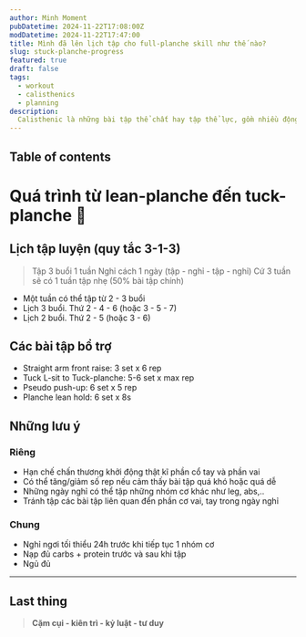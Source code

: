 ```yaml
---
author: Minh Moment
pubDatetime: 2024-11-22T17:08:00Z
modDatetime: 2024-11-22T17:47:00
title: Mình đã lên lịch tập cho full-planche skill như thế nào?
slug: stuck-planche-progress
featured: true
draft: false
tags:
  - workout
  - calisthenics
  - planning
description:
  Calisthenic là những bài tập thể chất hay tập thể lực, gồm nhiều động tác tập luyện các nhóm cơ bắp lớn của cơ thể...
---
```


## Table of contents

# Quá trình từ lean-planche đến tuck-planche 🦾

## Lịch tập luyện (quy tắc 3-1-3)

> Tập 3 buổi 1 tuần
> Nghỉ cách 1 ngày (tập - nghỉ - tập - nghỉ)
> Cứ 3 tuần sẽ có 1 tuần tập nhẹ (50% bài tập chính)

- Một tuần có thể tập từ 2 - 3 buổi
- Lịch 3 buổi. Thứ 2 - 4 - 6 (hoặc 3 - 5 - 7)
- Lịch 2 buổi. Thứ 2 - 5 (hoặc 3 - 6)

## Các bài tập bổ trợ

- Straight arm front raise: 3 set x 6 rep
- Tuck L-sit to Tuck-planche: 5-6 set x max rep
- Pseudo push-up: 6 set x 5 rep
- Planche lean hold: 6 set x 8s

## Những lưu ý

### Riêng

- Hạn chế chấn thương khởi động thật kĩ phần cổ tay và phần vai
- Có thể tăng/giảm số rep nếu cảm thấy bài tập quá khó hoặc quá dễ
- Những ngày nghỉ có thể tập những nhóm cơ khác như leg, abs,..
- Tránh tập các bài tập liên quan đển phần cơ vai, tay trong ngày nghỉ

### Chung

- Nghỉ ngơi tối thiểu 24h trước khi tiếp tục 1 nhóm cơ
- Nạp đủ carbs + protein trước và sau khi tập
- Ngủ đủ

---

## Last thing

> **Cặm cụi - kiên trì - kỷ luật - tư duy**
